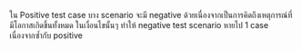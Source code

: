 ใน Positive test case บาง scenario จะมี negative ด้วยเนื่องจากเป็นการคิดถึงเหตุการณ์ที่มีโอกาสเกิดขึ้นทั้งหมด ในเงื่อนไขนั้นๆ ทำให้ negative test scenario หายไป 1 case เนื่องจากซ้ำกับ positive 
